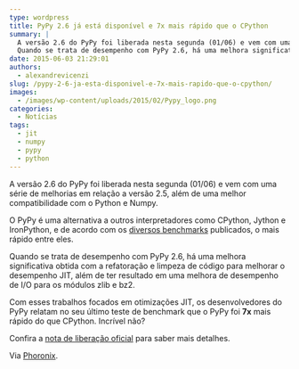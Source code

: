 ```yaml
---
type: wordpress
title: PyPy 2.6 já está disponível e 7x mais rápido que o CPython
summary: |
  A versão 2.6 do PyPy foi liberada nesta segunda (01/06) e vem com uma série de melhorias em relação a versão 2.5, além de uma melhor compatibilidade com o Python e Numpy.
  Quando se trata de desempenho com PyPy 2.6, há uma melhora significativa obtida com a refatoração e limpeza de código para melhorar o desempenho JIT, além de ter resultado em uma melhora de desempenho de I/O para os módulos zlib e bz2.
date: 2015-06-03 21:29:01
authors:
  - alexandrevicenzi
slug: /pypy-2-6-ja-esta-disponivel-e-7x-mais-rapido-que-o-cpython/
images:
  - /images/wp-content/uploads/2015/02/Pypy_logo.png
categories:
  - Notícias
tags:
  - jit
  - numpy
  - pypy
  - python
---
```


A versão 2.6 do PyPy foi liberada nesta segunda (01/06) e vem com uma série de melhorias em relação a versão 2.5, além de uma melhor compatibilidade com o Python e Numpy.

O PyPy é uma alternativa a outros interpretadores como CPython, Jython e IronPython, e de acordo com os <a href="http://speed.pypy.org/" target="_blank">diversos benchmarks</a> publicados, o mais rápido entre eles.

Quando se trata de desempenho com PyPy 2.6, há uma melhora significativa obtida com a refatoração e limpeza de código para melhorar o desempenho JIT, além de ter resultado em uma melhora de desempenho de I/O para os módulos zlib e bz2.

Com esses trabalhos focados em otimizações JIT, os desenvolvedores do PyPy relatam no seu último teste de benchmark que o PyPy foi <strong>7x</strong> mais rápido do que CPython. Incrível não?

Confira a <a href="http://morepypy.blogspot.com.br/2015/06/pypy-260-release.html" target="_blank">nota de liberação oficial</a> para saber mais detalhes.


Via <a href="http://www.phoronix.com/scan.php?page=news_item&px=PyPy-2.6-Released" target="_blank">Phoronix</a>.
